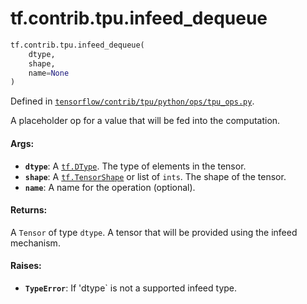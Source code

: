 <div itemscope itemtype="http://developers.google.com/ReferenceObject">
<meta itemprop="name" content="tf.contrib.tpu.infeed_dequeue" />
<meta itemprop="path" content="Stable" />
</div>

# tf.contrib.tpu.infeed_dequeue

``` python
tf.contrib.tpu.infeed_dequeue(
    dtype,
    shape,
    name=None
)
```



Defined in [`tensorflow/contrib/tpu/python/ops/tpu_ops.py`](/code/stable/tensorflow/contrib/tpu/python/ops/tpu_ops.py).

A placeholder op for a value that will be fed into the computation.

#### Args:

* <b>`dtype`</b>: A <a href="../../../tf/dtypes/DType.md"><code>tf.DType</code></a>. The type of elements in the tensor.
* <b>`shape`</b>: A <a href="../../../tf/TensorShape.md"><code>tf.TensorShape</code></a> or list of `ints`. The shape of the tensor.
* <b>`name`</b>: A name for the operation (optional).


#### Returns:

A `Tensor` of type `dtype`.
A tensor that will be provided using the infeed mechanism.


#### Raises:

* <b>`TypeError`</b>: If 'dtype` is not a supported infeed type.